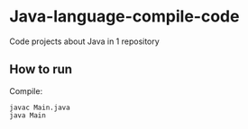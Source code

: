 # Java-language-compile-code
Code projects about Java in 1 repository

## How to run 
Compile: 
```
javac Main.java
java Main

```
